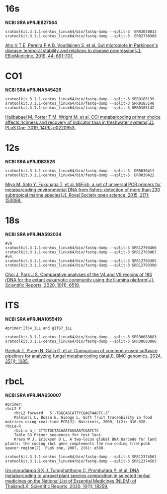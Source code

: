 # 16s
**NCBI SRA #PRJEB27564**

    sratoolkit.3.1.1-centos_linux64/bin/fastq-dump --split-3  ERR3040013
    sratoolkit.3.1.1-centos_linux64/bin/fastq-dump --split-3  ERR2730388
[Aho V T E, Pereira P A B, Voutilainen S, et al. Gut microbiota in Parkinson's disease: temporal stability and relations to disease progression[J]. EBioMedicine, 2019, 44: 691-707.](https://pmc.ncbi.nlm.nih.gov/articles/PMC6606744/)

# CO1

**NCBI SRA #PRJNA545426**

    sratoolkit.3.1.1-centos_linux64/bin/fastq-dump --split-3 SRR9185139
    sratoolkit.3.1.1-centos_linux64/bin/fastq-dump --split-3 SRR9185140
    sratoolkit.3.1.1-centos_linux64/bin/fastq-dump --split-3 SRR9185142
[Hajibabaei M, Porter T M, Wright M, et al. COI metabarcoding primer choice affects richness and recovery of indicator taxa in freshwater systems[J]. PLoS One, 2019, 14(9): e0220953.](https://journals.plos.org/plosone/article?id=10.1371/journal.pone.0220953)

# 12s
**NCBI SRA #PRJDB3526**

    sratoolkit.3.1.1-centos_linux64/bin/fastq-dump --split-3  DRR030411
    sratoolkit.3.1.1-centos_linux64/bin/fastq-dump --split-3  DRR030422
[Miya M, Sato Y, Fukunaga T, et al. MiFish, a set of universal PCR primers for metabarcoding environmental DNA from fishes: detection of more than 230 subtropical marine species[J]. Royal Society open science, 2015, 2(7): 150088.](https://royalsocietypublishing.org/doi/full/10.1098/rsos.150088)

# 18s

**NCBI SRA #PRJNA592034**

    #v9
    sratoolkit.3.1.1-centos_linux64/bin/fastq-dump --split-3 SRR12793466
    sratoolkit.3.1.1-centos_linux64/bin/fastq-dump --split-3 SRR12793467
    #v4
    sratoolkit.3.1.1-centos_linux64/bin/fastq-dump --split-3 SRR12793385
    sratoolkit.3.1.1-centos_linux64/bin/fastq-dump --split-3 SRR12793390
[Choi J, Park J S. Comparative analyses of the V4 and V9 regions of 18S rDNA for the extant eukaryotic community using the Illumina platform[J]. Scientific Reports, 2020, 10(1): 6519.](https://www.nature.com/articles/s41598-020-63561-z)

# ITS

**NCBI SRA #PRJNA1055419**

    #primer:ITS4_ILL and gITS7_ILL   

    sratoolkit.3.1.1-centos_linux64/bin/fastq-dump --split-3 SRR30683883
    sratoolkit.3.1.1-centos_linux64/bin/fastq-dump --split-3 SRR30683886
[Rzehak T, Praeg N, Galla G, et al. Comparison of commonly used software pipelines for analyzing fungal metabarcoding data[J]. BMC genomics, 2024, 25(1): 1085.](https://link.springer.com/article/10.1186/s12864-024-11001-x)


# rbcL

**NCBI SRA #PRJNA650007**

    #primer:
    rbcL2-F
        rbcL2 forward	5’-TGGCAGCATTYCGAGTAACTC-3’
        Palmieri L, Bozza E, Giongo L. Soft fruit traceability in food matrices using real-time PCR[J]. Nutrients, 2009, 1(2): 316-328.
    rbcLa-R
        rbcL-a a_r CTTCTGCTACAAATAAGAATCGATCTC
        Table S3 Primer sequences for test loci.
        Kress W J, Erickson D L. A two-locus global DNA barcode for land plants: the coding rbcL gene complements the non-coding trnH-psbA spacer region[J]. PLoS one, 2007, 2(6): e508.
    
    sratoolkit.3.1.1-centos_linux64/bin/fastq-dump --split-3 SRR12374561
    sratoolkit.3.1.1-centos_linux64/bin/fastq-dump --split-3 SRR12374563

[Urumarudappa S K J, Tungphatthong C, Prombutara P, et al. DNA metabarcoding to unravel plant species composition in selected herbal medicines on the National List of Essential Medicines (NLEM) of Thailand[J]. Scientific Reports, 2020, 10(1): 18259.](https://www.nature.com/articles/s41598-020-75305-0)
